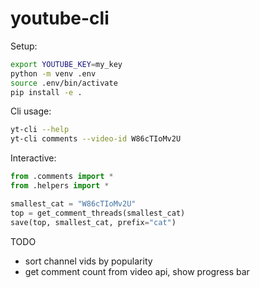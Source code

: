 # youtube-cli

Setup:
```bash
export YOUTUBE_KEY=my_key
python -m venv .env
source .env/bin/activate
pip install -e .
```

Cli usage:
```bash
yt-cli --help
yt-cli comments --video-id W86cTIoMv2U
```

Interactive:
```python
from .comments import *
from .helpers import *

smallest_cat = "W86cTIoMv2U"
top = get_comment_threads(smallest_cat)
save(top, smallest_cat, prefix="cat")
```

TODO
* sort channel vids by popularity
* get comment count from video api, show progress bar
